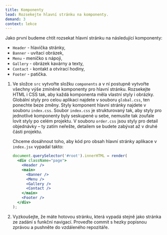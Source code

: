 ```yaml
---
title: Komponenty
lead: Rozsekejte hlavní stránku na komponenty.
demand: 3
context: lekce
---
```


Jako první budeme chtít rozsekat hlavní stránku na následující komponenty:

- `Header` - hlavička stránky,
- `Banner` - uvítací obrázek,
- `Menu` - meníčko s nápoji,
- `Gallery` - obrázek kavárny a texty,
- `Contact` - kontakt a otvírací hodiny,
- `Footer` - patička.

1.  Ve složce `src` vytvořte složku `components` a v ní postupně vytvořte všechny výše zmíněné komponenty pro hlavní stránku. Rozsekejte HTML i CSS tak, aby každá komponenta měla vlastní styly i obrázky. Globální styly pro celou aplikaci najdete v souboru `global.css`, ten ponechte beze změny. Styly komponent hlavní stránky najdete v souboru `index.css`. Soubor `index.css` je strukturovaný tak, aby styly pro jednotlivé komponenty byly seskupené u sebe, nemusíte tak zoufale lovit styly po celém projektu. V souboru `order.css` jsou styly pro detail objednávky – ty zatím neřešte, detailem se budete zabývat až v druhé části projektu.

    Chceme dosáhnout toho, aby kód pro obsah hlavní stránky aplikace v `index.jsx` vypadal takto:

    ```jsx
    document.querySelector('#root').innerHTML = render(
      <div className="page">
        <Header />
        <main>
          <Banner />
          <Menu />
          <Gallery />
          <Contact />
        </main>
        <Footer />
      </div>
    );
    ```

1.  Vyzkoušejte, že máte hotovou stránku, která vypadá stejně jako stránka ze zadání s funkční navigací. Proveďte commit s hezky popisnou zprávou a pushněte do vzdáleného repozitáře.
